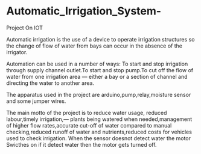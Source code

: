 # Automatic_Irrigation_System-
Project On IOT

Automatic irrigation is the use of a device to operate irrigation structures so the change of flow of water from bays can occur in the absence of the irrigator.

Automation can be used in a number of ways:
To start and stop irrigation through supply channel outlet.To start and stop pump.To cut off the flow of water from one irrigation area —  either a bay or a section of channel and directing the water to another area.

The apparatus used in the project are arduino,pump,relay,moisture sensor and some jumper wires.

The main motto of the project is to reduce water usage, reduced labour,timely irrigation,— plants being watered when needed,management of higher flow rates,accurate cut-off of water compared to manual checking,reduced runoff of water and nutrients,reduced costs for vehicles used to check irrigation.
When the sensor doesnot detect water the motor Swicthes on if it detect water then the motor gets turned off.
